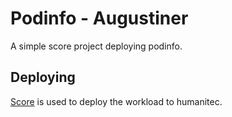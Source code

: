 # Podinfo - Augustiner

A simple score project deploying podinfo.

## Deploying

[Score](https://score.dev/) is used to deploy the workload to humanitec.
